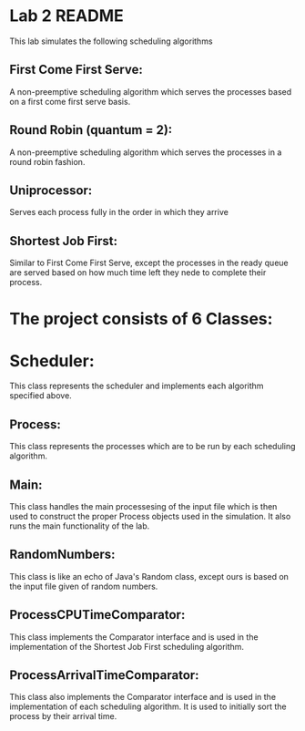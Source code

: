 # Lab 2 README

This lab simulates the following scheduling algorithms

## First Come First Serve:
A non-preemptive scheduling algorithm which serves the processes based on a first come first serve basis.

## Round Robin (quantum = 2):
A non-preemptive scheduling algorithm which serves the processes in a round robin fashion.

## Uniprocessor:
Serves each process fully in the order in which they arrive

## Shortest Job First:
Similar to First Come First Serve, except the processes in the ready queue are served based on how much time left they nede to complete their process.

# The project consists of 6 Classes:

# Scheduler:
This class represents the scheduler and implements each algorithm specified above.

## Process:
This class represents the processes which are to be run by each scheduling algorithm.

## Main:
This class handles the main processesing of the input file which is then used to construct the proper Process objects used in the simulation. It also runs the main functionality of the lab.

## RandomNumbers:
This class is like an echo of Java's Random class, except ours is based on the input file given of random numbers.

## ProcessCPUTimeComparator:
This class implements the Comparator interface and is used in the implementation of the Shortest Job First scheduling algorithm.

## ProcessArrivalTimeComparator:
This class also implements the Comparator interface and is used in the implementation of each scheduling algorithm. It is used to initially sort the process by their arrival time.
